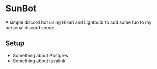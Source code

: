# SunBot

A simple discord bot using Hikari and Lightbulb to add some fun to my personal discord server.

## Setup

- Something about Postgres
- Something about lavalink
